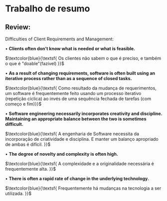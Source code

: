 # Trabalho de resumo 

## Review:

Difficulties of Client Requirements and Management: 




• **Clients often don’t know what is needed or what is feasible.**

$\textcolor{blue}{\textsf{  Os clientes não sabem o que é preciso, e também o que é "doable"(fazível) }}$ 
  
• **As a result of changing requirements, software is often built using an iterative process rather than as a sequence of closed tasks.**

$\textcolor{blue}{\textsf{  Como resultado da mudança de requerimentos, um software é frequentemente feito usando um processo iterativo (repetição cíclica) ao invés de 
uma sequência fechada de tarefas (com começo e fim)}}$ 
 
• **Software engineering necessarily incorporates creativity and discipline. Maintaining an appropriate balance between the two is sometimes difficult.**

$\textcolor{blue}{\textsf{  A engenharia de Software necessita da incorporação de criatividade e disciplina. E manter um balanço apropriado de ambas é difícil. }}$ 
 
• **The degree of novelty and complexity is often high.**

$\textcolor{blue}{\textsf{ A complexidade e a originalidade necessária é frequentemente alta. }}$ 
  
• **There is often a rapid rate of change in the underlying technology.**

$\textcolor{blue}{\textsf{ Frequentemente há mudanças na tecnologia a ser utilizada. }}$ 
  


